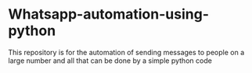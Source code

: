# Whatsapp-automation-using-python
This repository is for the automation of sending messages to people on a large number and all that can be done by a simple python code
